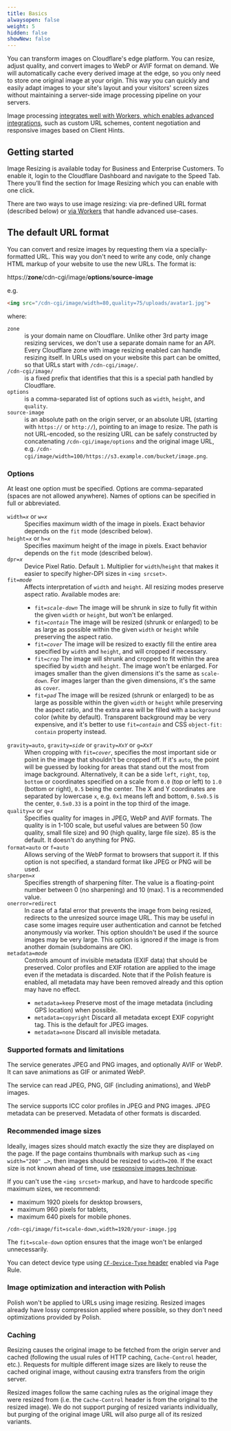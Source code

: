 ```yaml
---
title: Basics
alwaysopen: false
weight: 5
hidden: false
showNew: false
---
```


You can transform images on Cloudflare's edge platform. You can resize, adjust quality, and convert images to WebP or AVIF format on demand. We will automatically cache every derived image at the edge, so you only need to store one original image at your origin. This way you can quickly and easily adapt images to your site's layout and your visitors' screen sizes without maintaining a server-side image processing pipeline on your servers.

Image processing [integrates well with Workers, which enables advanced integrations](/images/worker/), such as custom URL schemes, content negotiation and responsive images based on Client Hints.

## Getting started

Image Resizing is available today for Business and Enterprise Customers.  To enable it, login to the Cloudflare Dashboard and navigate to the Speed Tab. There you’ll find the section for Image Resizing which you can enable with one click.

There are two ways to use image resizing: via pre-defined URL format (described below) or [via Workers](/images/worker/) that handle advanced use-cases.

## The default URL format

You can convert and resize images by requesting them via a specially-formatted URL. This way you don't need to write any code, only change HTML markup of your website to use the new URLs. The format is:

https://**zone**/cdn-cgi/image/**options**/**source-image**

e.g.

```html
<img src="/cdn-cgi/image/width=80,quality=75/uploads/avatar1.jpg">
```

where:

<dl>
<dt><code>zone</code></dt>
<dd>is your domain name on Cloudflare. Unlike other 3rd party image resizing services, we don't use a separate domain name for an API. Every Cloudflare zone with image resizing enabled can handle resizing itself. In URLs used on your website this part can be omitted, so that URLs start with  <code>/cdn-cgi/image/</code>.</dd>

<dt><code>/cdn-cgi/image/</code></dt>
<dd>is a fixed prefix that identifies that this is a special path handled by Cloudflare.</dd>

<dt><code>options</code></dt>
<dd>is a comma-separated list of options such as <code>width</code>, <code>height</code>, and <code>quality</code>.</dd>

<dt><code>source-image</code></dt>
<dd>is an absolute path on the origin server, or an absolute URL (starting with <code>https://</code> or <code>http://</code>), pointing to an image to resize. The path is not URL-encoded, so the resizing URL can be safely constructed by concatenating <code>/cdn-cgi/image/options</code> and the original image URL, e.g. <code>/cdn-cgi/image/width=100/https://s3.example.com/bucket/image.png</code>.</dd>
</dl>

### Options
At least one option must be specified. Options are comma-separated (spaces are not allowed anywhere). Names of options can be specified in full or abbreviated.

<dl>
<dt><code>width=<var>x</var></code> or <code>w=<var>x</var></code></dt>
<dd>Specifies maximum width of the image in pixels. Exact behavior depends on the <code>fit</code> mode (described below).</dd>

<dt><code>height=<var>x</var></code> or <code>h=<var>x</var></code></dt>
<dd>Specifies maximum height of the image in pixels. Exact behavior depends on the <code>fit</code> mode (described below).</dd>

<dt><code>dpr=<var>x</var></code></dt>
<dd>Device Pixel Ratio. Default <code>1</code>. Multiplier for <code>width</code>/<code>height</code> that makes it easier to specify higher-DPI sizes in <code>&lt;img srcset&gt;</code>.</dd>

<dt><code>fit=<var>mode</var></code></dt>
<dd>Affects interpretation of <code>width</code> and <code>height</code>. All resizing modes preserve aspect ratio. Available modes are:

<ul>
  <li><code>fit=<var>scale-down</var></code> The image will be shrunk in size to fully fit within the given <code>width</code> or <code>height</code>, but won't be enlarged.</li>

  <li><code>fit=<var>contain</var></code> The image will be resized (shrunk or enlarged) to be as large as possible within the given <code>width</code> or <code>height</code> while preserving the aspect ratio.</li>

  <li><code>fit=<var>cover</var></code> The image will be resized to exactly fill the entire area specified by <code>width</code> and <code>height</code>, and will cropped if necessary.</li>

  <li><code>fit=<var>crop</var></code> The image will shrunk and cropped to fit within the area specified by <code>width</code> and <code>height</code>. The image won't be enlarged. For images smaller than the given dimensions it's the same as <code>scale-down</code>. For images larger than the given dimensions, it's the same as <code>cover</code>.</li>

  <li><code>fit=<var>pad</var></code> The image will be resized (shrunk or enlarged) to be as large as possible within the given <code>width</code> or <code>height</code> while preserving the aspect ratio, and the extra area will be filled with a <code>background</code> color (white by default). Transparent background may be very expensive, and it's better to use <code>fit=<var>contain</var></code> and CSS <code>object-fit: contain</code> property instead.</li>

</ul>
</dd>

<dt><code>gravity=auto</code>, <code>gravity=<var>side</var></code> or <code>gravity=<var>X</var>x<var>Y</var></code> or <code>g=<var>X</var>x<var>Y</var></code></dt>
<dd>When cropping with <code>fit=<var>cover</var></code>, specifies the most important side or point in the image that shouldn't be cropped off. If it's <code>auto</code>, the point will be guessed by looking for areas that stand out the most from image background. Alternatively, it can be a side <code>left</code>, <code>right</code>, <code>top</code>, <code>bottom</code> or coordinates specified on a scale from <code>0.0</code> (top or left) to <code>1.0</code> (bottom or right), <code>0.5</code> being the center. The X and Y coordinates are separated by lowercase <code>x</code>, e.g. <code>0x1</code> means left and bottom, <code>0.5x0.5</code> is the center, <code>0.5x0.33</code> is a point in the top third of the image.</dd>

<dt><code>quality=<var>x</var></code> or <code>q=<var>x</var></code></dt>
<dd>Specifies quality for images in JPEG, WebP and AVIF formats. The quality is in 1-100 scale, but useful values are between 50 (low quality, small file size) and 90 (high quality, large file size). 85 is the default. It doesn't do anything for PNG.</dd>

<dt><code>format=auto</code> or <code>f=auto</code></dt>
<dd>Allows serving of the WebP format to browsers that support it. If this option is not specified, a standard format like JPEG or PNG will be used.</dd>

<dt><code>sharpen=<var>x</var></code></dt>
<dd>Specifies strength of sharpening filter. The value is a floating-point number between 0 (no sharpening) and 10 (max). 1 is a recommended value.</dd>

<dt><code>onerror=redirect</code></dt>
<dd>In case of a fatal error that prevents the image from being resized, redirects to the unresized source image URL. This may be useful in case some images require user authentication and cannot be fetched anonymously via worker. This option shouldn't be used if the source images may be very large. This option is ignored if the image is from another domain (subdomains are OK).</dd>

<dt><code>metadata=<var>mode</var></code></dt>
<dd>Controls amount of invisible metadata (EXIF data) that should be preserved. Color profiles and EXIF rotation are applied to the image even if the metadata is discarded. Note that if the Polish feature is enabled, all metadata may have been removed already and this option may have no effect.

<ul>
  <li><code>metadata=keep</code> Preserve most of the image metadata (including GPS location) when possible.</li>

  <li><code>metadata=copyright</code> Discard all metadata except EXIF copyright tag. This is the default for JPEG images.</li>

  <li><code>metadata=none</code> Discard all invisible metadata.</li>
</ul>
</dd>
</dl>

<!-- rotate is not a generally useful option, so it's only documented in the advanced section -->

### Supported formats and limitations

The service generates JPEG and PNG images, and optionally AVIF or WebP. It can save animations as GIF or animated WebP.

The service can read JPEG, PNG, GIF (including animations), and WebP images.

The service supports ICC color profiles in JPEG and PNG images. JPEG metadata can be preserved. Metadata of other formats is discarded.

### Recommended image sizes

Ideally, images sizes should match exactly the size they are displayed on the page. If the page contains thumbnails with markup such as `<img width="200" …>`, then images should be resized to `width=200`. If the exact size is not known ahead of time, use [responsive images technique](/images/responsive/).

If you can't use the `<img srcset>` markup, and have to hardcode specific maximum sizes, we recommend:

* maximum 1920 pixels for desktop browsers,
* maximum 960 pixels for tablets,
* maximum 640 pixels for mobile phones.

```
/cdn-cgi/image/fit=scale-down,width=1920/your-image.jpg
```

The `fit=scale-down` option ensures that the image won't be enlarged unnecessarily.

You can detect device type using [`CF-Device-Type` header](https://support.cloudflare.com/hc/en-us/articles/229373388-Cache-Content-by-Device-Type-Mobile-Tablet-Desktop-) enabled via Page Rule.

### Image optimization and interaction with Polish

Polish won't be applied to URLs using image resizing. Resized images already have lossy compression applied where possible, so they don't need optimizations provided by Polish.


### Caching

Resizing causes the original image to be fetched from the origin server and cached (following the usual rules of HTTP caching, `Cache-Control` header, etc.). Requests for multiple different image sizes are likely to reuse the cached original image, without causing extra transfers from the origin server.

Resized images follow the same caching rules as the original image they were resized from (i.e. the `Cache-Control` header is from the original to the resized image). We do not support purging of resized variants individually, but purging of the original image URL will also purge all of its resized variants.

